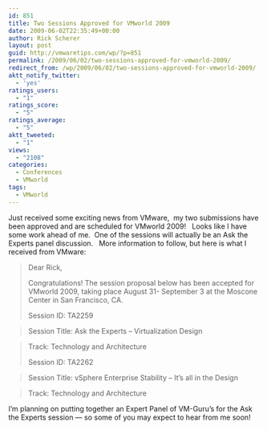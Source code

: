```yaml
---
id: 851
title: Two Sessions Approved for VMworld 2009
date: 2009-06-02T22:35:49+00:00
author: Rick Scherer
layout: post
guid: http://vmwaretips.com/wp/?p=851
permalink: /2009/06/02/two-sessions-approved-for-vmworld-2009/
redirect_from: /wp/2009/06/02/two-sessions-approved-for-vmworld-2009/
aktt_notify_twitter:
  - 'yes'
ratings_users:
  - "1"
ratings_score:
  - "5"
ratings_average:
  - "5"
aktt_tweeted:
  - "1"
views:
  - "2108"
categories:
  - Conferences
  - VMworld
tags:
  - VMworld
---
```

Just received some exciting news from VMware,  my two submissions have been approved and are scheduled for VMworld 2009!   Looks like I have some work ahead of me.  One of the sessions will actually be an Ask the Experts panel discussion.   More information to follow, but here is what I received from VMware:

> Dear Rick,
> 
> Congratulations! The session proposal below has been accepted for VMworld 2009, taking place August 31- September 3 at the Moscone Center in San Francisco, CA.
> 
> Session ID: TA2259
  
> Session Title: Ask the Experts &#8211; Virtualization Design
  
> Track: Technology and Architecture
> 
> Session ID: TA2262
  
> Session Title: vSphere Enterprise Stability &#8211; It&#8217;s all in the Design
  
> Track: Technology and Architecture

I&#8217;m planning on putting together an Expert Panel of VM-Guru&#8217;s for the Ask the Experts session &#8212; so some of you may expect to hear from me soon!